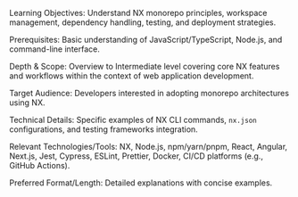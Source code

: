 Learning Objectives: Understand NX monorepo principles, workspace management, dependency handling, testing, and deployment strategies.

Prerequisites: Basic understanding of JavaScript/TypeScript, Node.js, and command-line interface.

Depth & Scope: Overview to Intermediate level covering core NX features and workflows within the context of web application development.

Target Audience: Developers interested in adopting monorepo architectures using NX.

Technical Details: Specific examples of NX CLI commands, `nx.json` configurations, and testing frameworks integration.

Relevant Technologies/Tools: NX, Node.js, npm/yarn/pnpm, React, Angular, Next.js, Jest, Cypress, ESLint, Prettier, Docker, CI/CD platforms (e.g., GitHub Actions).

Preferred Format/Length: Detailed explanations with concise examples.
